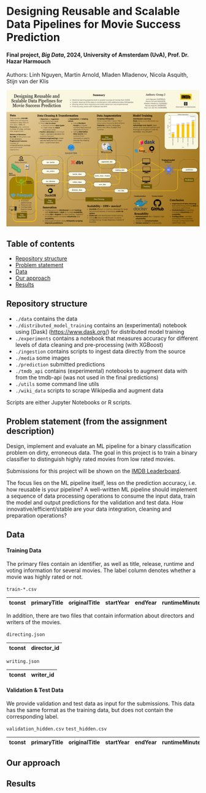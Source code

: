 # Designing Reusable and Scalable Data Pipelines for Movie Success Prediction
#### Final project, *Big Data*, 2024, University of Amsterdam (UvA), Prof. Dr. Hazar Harmouch

Authors: Linh Nguyen, Martin Arnold, Mladen Mladenov, Nicola Asquith, Stijn van der Klis

![image](media/title_image.png)

## Table of contents

- [Repository structure](#repository-structure)
- [Problem statement](#problem-statement)
- [Data](#data)
- [Our approach](#our-approach)
- [Results](#results)


## Repository structure

- `./data` contains the data
- `./distributed_model_training` contains an (experimental) notebook using [Dask] (https://www.dask.org/) for distributed model training
- `./experiments` contains a notebook that measures accuracy for different levels of data cleaning and pre-processing (with XGBoost)
- `./ingestion` contains scripts to ingest data directly from the source
- `./media` some images
- `./prediction` submitted predictions
- `./tmdb_api` contains (experimental) notebooks to augment data with from the tmdb-api (was not used in the final predictions)
- `./utils` some command line utils
- `./wiki_data` scripts to scrape Wikipedia and augment data


Scripts are either Jupyter Notebooks or R scripts.

## Problem statement (from the assignment description)
Design, implement and evaluate an ML pipeline for a binary classification problem
on dirty, erroneous data. The goal in this project is to train a binary classifier to distinguish highly rated movies from low rated movies.

Submissions for this project will be shown on the [IMDB Leaderboard](http://big-data-competitions.westeurope.cloudapp.azure.com:8080/competitions/imdb).

The focus lies on the ML pipeline itself, less on the prediction accuracy, i.e. how reusable is your pipeline? 
A well-written ML pipeline should implement a sequence of data processing  operations to consume the input data, 
train the model and output predictions for the validation and test data. How innovative/efficient/stable are your data 
integration, cleaning and preparation operations? 

## Data
#### Training Data
The primary files contain an identifier, as well as title, release, runtime and voting information for several movies. 
The label column denotes whether a movie was highly rated or not.

`train-*.csv`

| tconst  |  primaryTitle | originalTitle | startYear | endYear | runtimeMinutes | numVotes | label |
|---|---|---|---|---|---|---|---|

In addition, there are two files that contain information about directors and writers of the movies.

`directing.json`


| tconst  |  director_id |
|---|---|


`writing.json`

| tconst  |  writer_id |
|---|---|

#### Validation & Test Data

We provide validation and test data as input for the submissions. This data has the same format as the training data, but does not contain the corresponding label.

`validation_hidden.csv` `test_hidden.csv`

| tconst  |  primaryTitle | originalTitle | startYear | endYear | runtimeMinutes | numVotes | 
|---|---|---|---|---|---|---|


## Our approach

## Results


